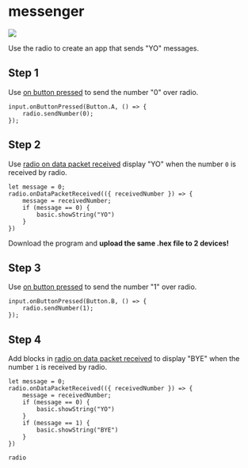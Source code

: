 # messenger

![](/static/mb/projects/a9-radio.png)

Use the radio to create an app that sends "YO" messages.

## Step 1

Use [on button pressed](/reference/input/on-button-pressed) to send the number "0" over radio.

```blocks
input.onButtonPressed(Button.A, () => {
    radio.sendNumber(0);
});
```

## Step 2

Use [radio on data packet received](/reference/radio/on-data-packet-received) display "YO" when the number ``0`` is received
by radio.

```blocks
let message = 0;
radio.onDataPacketReceived(({ receivedNumber }) => {
    message = receivedNumber;
    if (message == 0) {
        basic.showString("YO")
    }
})
```

Download the program and **upload the same .hex file to 2 devices!**

## Step 3

Use [on button pressed](/reference/input/on-button-pressed) to send the number "1" over radio.

```blocks
input.onButtonPressed(Button.B, () => {
    radio.sendNumber(1);
});
```

## Step 4

Add blocks in [radio on data packet received](/reference/radio/on-data-packet-received) to display "BYE" when the number ``1`` is received
by radio.

```blocks
let message = 0;
radio.onDataPacketReceived(({ receivedNumber }) => {
    message = receivedNumber;
    if (message == 0) {
        basic.showString("YO")
    }
    if (message == 1) {
        basic.showString("BYE")
    }
})
```


```package
radio
```
